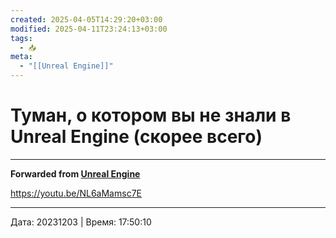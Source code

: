```yaml
---
created: 2025-04-05T14:29:20+03:00
modified: 2025-04-11T23:24:13+03:00
tags:
  - 📥
meta:
  - "[[Unreal Engine]]"
---
```


# Туман, о котором вы не знали в Unreal Engine (скорее всего)


***

**Forwarded from [Unreal Engine](https://t.me/unrealenginecis/3990)**

https://youtu.be/NL6aMamsc7E

---

Дата: 20231203 | Время: 17:50:10
